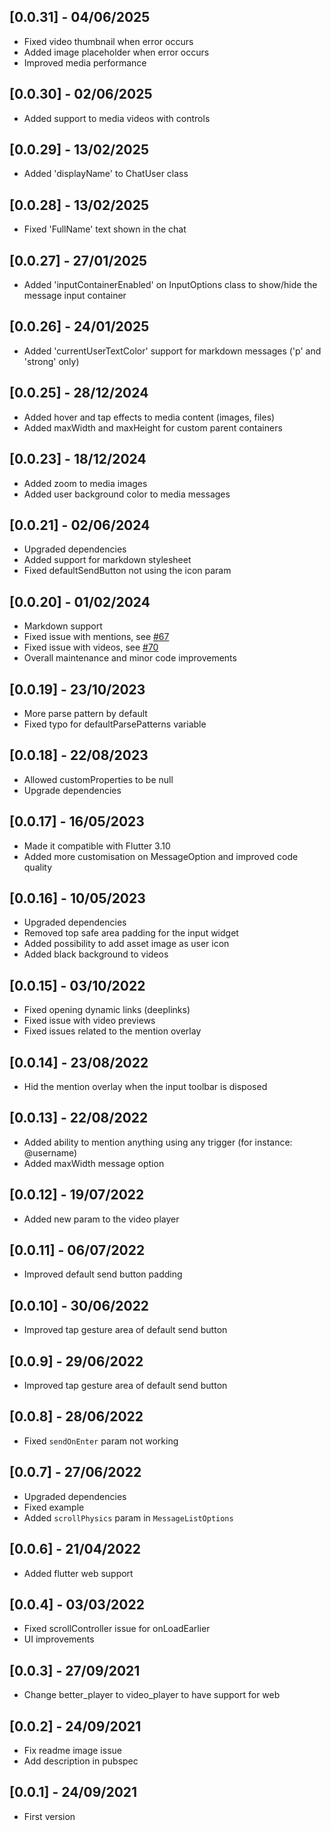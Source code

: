 ## [0.0.31] - 04/06/2025

* Fixed video thumbnail when error occurs
* Added image placeholder when error occurs
* Improved media performance

## [0.0.30] - 02/06/2025

* Added support to media videos with controls

## [0.0.29] - 13/02/2025

* Added 'displayName' to ChatUser class

## [0.0.28] - 13/02/2025

* Fixed 'FullName' text shown in the chat

## [0.0.27] - 27/01/2025

* Added 'inputContainerEnabled' on InputOptions class to show/hide the message input container

## [0.0.26] - 24/01/2025

* Added 'currentUserTextColor' support for markdown messages ('p' and 'strong' only)

## [0.0.25] - 28/12/2024

* Added hover and tap effects to media content (images, files) 
* Added maxWidth and maxHeight for custom parent containers

## [0.0.23] - 18/12/2024

* Added zoom to media images
* Added user background color to media messages 

## [0.0.21] - 02/06/2024

* Upgraded dependencies
* Added support for markdown stylesheet
* Fixed defaultSendButton not using the icon param

## [0.0.20] - 01/02/2024

* Markdown support
* Fixed issue with mentions, see [#67](https://github.com/SebastienBtr/Dash-Chat-2/issues/67)
* Fixed issue with videos, see [#70](https://github.com/SebastienBtr/Dash-Chat-2/issues/70)
* Overall maintenance and minor code improvements

## [0.0.19] - 23/10/2023

* More parse pattern by default
* Fixed typo for defaultParsePatterns variable

## [0.0.18] - 22/08/2023

* Allowed customProperties to be null
* Upgrade dependencies

## [0.0.17] - 16/05/2023

* Made it compatible with Flutter 3.10
* Added more customisation on MessageOption and improved code quality

## [0.0.16] - 10/05/2023

* Upgraded dependencies
* Removed top safe area padding for the input widget
* Added possibility to add asset image as user icon
* Added black background to videos

## [0.0.15] - 03/10/2022

* Fixed opening dynamic links (deeplinks)
* Fixed issue with video previews
* Fixed issues related to the mention overlay

## [0.0.14] - 23/08/2022

* Hid the mention overlay when the input toolbar is disposed

## [0.0.13] - 22/08/2022

* Added ability to mention anything using any trigger (for instance: @username)
* Added maxWidth message option

## [0.0.12] - 19/07/2022

* Added new param to the video player

## [0.0.11] - 06/07/2022

* Improved default send button padding

## [0.0.10] - 30/06/2022

* Improved tap gesture area of default send button

## [0.0.9] - 29/06/2022

* Improved tap gesture area of default send button

## [0.0.8] - 28/06/2022

* Fixed `sendOnEnter` param not working

## [0.0.7] - 27/06/2022

* Upgraded dependencies
* Fixed example
* Added `scrollPhysics` param in `MessageListOptions`

## [0.0.6] - 21/04/2022

* Added flutter web support

## [0.0.4] - 03/03/2022

* Fixed scrollController issue for onLoadEarlier
* UI improvements

## [0.0.3] - 27/09/2021

* Change better_player to video_player to have support for web

## [0.0.2] - 24/09/2021

* Fix readme image issue
* Add description in pubspec

## [0.0.1] - 24/09/2021

* First version
